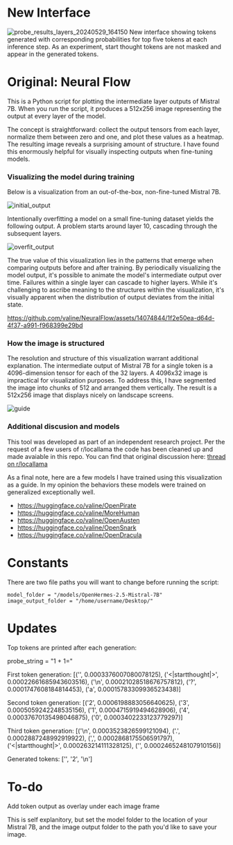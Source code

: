 # New Interface

![probe_results_layers_20240529_164150](https://github.com/Bklieger/NeuralFlow-Quiet-STaR/assets/62450410/51813d6a-c19f-4e4d-8aad-7e0222d7c227)
New interface showing tokens generated with corresponding probabilities for top five tokens at each inference step. As an experiment, start thought tokens are not masked and appear in the generated tokens.

# Original: Neural Flow

This is a Python script for plotting the intermediate layer outputs of Mistral 7B. When you run the script, it produces a 512x256 image representing the output at every layer of the model.

The concept is straightforward: collect the output tensors from each layer, normalize them between zero and one, and plot these values as a heatmap. The resulting image reveals a surprising amount of structure. I have found this enormously helpful for visually inspecting outputs when fine-tuning models.

### Visualizing the model during training

Below is a visualization from an out-of-the-box, non-fine-tuned Mistral 7B.

![initial_output](https://github.com/valine/NeuralFlow/assets/14074844/aef6a0fc-820c-4e6d-94df-a907df8a7018)


Intentionally overfitting a model on a small fine-tuning dataset yields the following output. A problem starts around layer 10, cascading through the subsequent layers.

![overfit_output](https://github.com/valine/NeuralFlow/assets/14074844/c6788265-5c8c-45ba-8092-98ec6d3caf09)

The true value of this visualization lies in the patterns that emerge when comparing outputs before and after training. By periodically visualizing the model output, it's possible to animate the model's intermediate output over time. Failures within a single layer can cascade to higher layers. While it's challenging to ascribe meaning to the structures within the visualization, it's visually apparent when the distribution of output deviates from the initial state.

https://github.com/valine/NeuralFlow/assets/14074844/1f2e50ea-d64d-4f37-a991-f968399e29bd

### How the image is structured

The resolution and structure of this visualization warrant additional explanation. The intermediate output of Mistral 7B for a single token is a 4096-dimension tensor for each of the 32 layers. A 4096x32 image is impractical for visualization purposes. To address this, I have segmented the image into chunks of 512 and arranged them vertically. The result is a 512x256 image that displays nicely on landscape screens.


![guide](https://github.com/valine/NeuralFlow/assets/14074844/7cf5ad4a-98a7-4ec4-896c-fe4fb5068654)

### Additional discusion and models
This tool was developed as part of an independent research project. Per the request of a few users of r/locallama the code has been cleaned up and made avaiable in this repo. You can find that original discussion here:
[thread on r/locallama](https://www.reddit.com/r/LocalLLaMA/comments/1ap8mxh/comment/kq4mdk4/?context=3)

As a final note, here are a few models I have trained using this visualization as a guide. In my opinion the behaviors these models were trained on generalized exceptionally well. 
- https://huggingface.co/valine/OpenPirate
- https://huggingface.co/valine/MoreHuman
- https://huggingface.co/valine/OpenAusten
- https://huggingface.co/valine/OpenSnark
- https://huggingface.co/valine/OpenDracula

# Constants
There are two file paths you will want to change before running the script:

```
model_folder = "/models/OpenHermes-2.5-Mistral-7B"
image_output_folder = "/home/username/Desktop/"
```
# Updates
Top tokens are printed after each generation:

probe_string = "1 + 1="

First token generation: [('', 0.0003376007080078125), ('<|startthought|>', 0.00022661685943603516), ('\n', 0.00021028518676757812), ('?', 0.0001747608184814453), ('a', 0.00015783309936523438)]

Second token generation: [('2', 0.0006198883056640625), ('3', 0.0005059242248535156), ('1', 0.0004715919494628906), ('4', 0.00037670135498046875), ('0', 0.0003402233123779297)]

Third token generation: [('\n', 0.0003523826599121094), ('.', 0.0002887248992919922), (',', 0.0002868175506591797), ('<|startthought|>', 0.000263214111328125), ('', 0.0002465248107910156)]

Generated tokens: ['', '2', '\n']

# To-do

Add token output as overlay under each image frame

This is self explanitory, but set the model folder to the location of your Mistral 7B, and the image output folder to the path you'd like to save your image.
